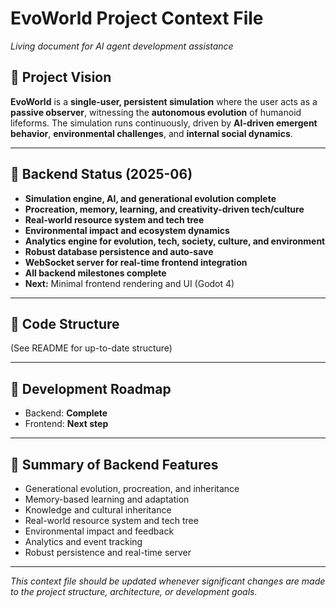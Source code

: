 # EvoWorld Project Context File

*Living document for AI agent development assistance*

## 🎯 Project Vision

**EvoWorld** is a **single-user, persistent simulation** where the user acts as a **passive observer**, witnessing the **autonomous evolution** of humanoid lifeforms. The simulation runs continuously, driven by **AI-driven emergent behavior**, **environmental challenges**, and **internal social dynamics**.

---

## 🚀 Backend Status (2025-06)
- **Simulation engine, AI, and generational evolution complete**
- **Procreation, memory, learning, and creativity-driven tech/culture**
- **Real-world resource system and tech tree**
- **Environmental impact and ecosystem dynamics**
- **Analytics engine for evolution, tech, society, culture, and environment**
- **Robust database persistence and auto-save**
- **WebSocket server for real-time frontend integration**
- **All backend milestones complete**
- **Next:** Minimal frontend rendering and UI (Godot 4)

---

## 📁 Code Structure

(See README for up-to-date structure)

---

## 📝 Development Roadmap

- Backend: **Complete**
- Frontend: **Next step**

---

## 🏁 Summary of Backend Features
- Generational evolution, procreation, and inheritance
- Memory-based learning and adaptation
- Knowledge and cultural inheritance
- Real-world resource system and tech tree
- Environmental impact and feedback
- Analytics and event tracking
- Robust persistence and real-time server

---

*This context file should be updated whenever significant changes are made to the project structure, architecture, or development goals.*
